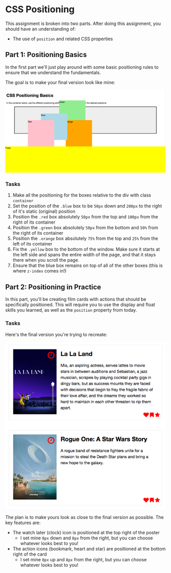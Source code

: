 # CSS Positioning

This assignment is broken into two parts. After doing this assignment, you should have an understanding of:

- The use of `position` and related CSS properties

## Part 1: Positioning Basics

In the first part we'll just play around with some basic positioning rules to ensure that we understand the fundamentals.

The goal is to make your final version look like mine:

![Part 1: Final Version](part-1-final.png)

### Tasks

1. Make all the positioning for the boxes relative to the div with class `container`
2. Set the position of the `.blue` box to be `50px` down and `200px` to the right of it's static (original) position
3. Position the `.red` box absolutely `50px` from the top and `100px` from the right of its container
4. Position the `.green` box absolutely `50px` from the bottom and `50%` from the right of its container
5. Position the `.orange` box absolutely `75%` from the top and `25%` from the left of its container
6. Fix the `.yellow` box to the bottom of the window. Make sure it starts at the left side and spans the entire width of the page, and that it stays there when you scroll the page.
7. Ensure that the blue box remains on top of all of the other boxes (this is where `z-index` comes in!)

## Part 2: Positioning in Practice

In this part, you'll be creating film cards with actions that should be specifically positioned. This will require you to use the display and float skills you learned, as well as the `position` property from today.

### Tasks

Here's the final version you're trying to recreate:

![Part 2: Final Version](part-2-final.png)

The plan is to make yours look as close to the final version as possible. The key features are:

- The watch later (clock) icon is positioned at the top right of the poster
  - I set mine `8px` down and `8px` from the right, but you can choose whatever looks best to you!
- The action icons (bookmark, heart and star) are positioned at the bottom right of the card
  - I set mine `8px` up and `8px` from the right, but you can choose whatever looks best to you!
